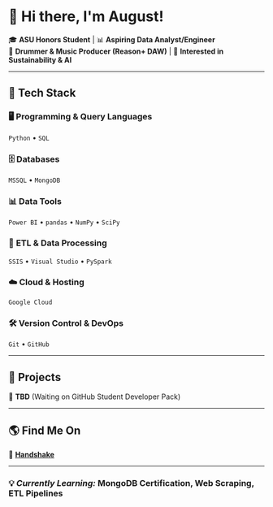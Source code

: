 # 👋 Hi there, I'm August!  
🎓 **ASU Honors Student** | 📊 **Aspiring Data Analyst/Engineer**  
🎵 **Drummer & Music Producer (Reason+ DAW)** | 🌱 **Interested in Sustainability & AI**  

---

## 🚀 **Tech Stack**
### 🖥️ **Programming & Query Languages**  
`Python` • `SQL`  

### 🗄️ **Databases**  
`MSSQL` • `MongoDB`  

### 📊 **Data Tools**  
`Power BI` • `pandas` • `NumPy` • `SciPy`  

### 🔄 **ETL & Data Processing**  
`SSIS` • `Visual Studio` • `PySpark`  

### ☁️ **Cloud & Hosting**  
`Google Cloud`  

### 🛠️ **Version Control & DevOps**  
`Git` • `GitHub`  

---

## 📌 **Projects**
🔹 **TBD** (Waiting on GitHub Student Developer Pack)  

---

## 🌎 **Find Me On**
📌 [**Handshake**](https://asu.joinhandshake.com/profiles/wyzns5)   

---

### 💡 *Currently Learning:* MongoDB Certification, Web Scraping, ETL Pipelines  

<!--
**augie480/augie480** is a ✨ _special_ ✨ repository because its `README.md` (this file) appears on your GitHub profile.

Here are some ideas to get you started:

- 🔭 I’m currently working on ...
- 🌱 I’m currently learning ...
- 👯 I’m looking to collaborate on ...
- 🤔 I’m looking for help with ...
- 💬 Ask me about ...
- 📫 How to reach me: ...
- 😄 Pronouns: ...
- ⚡ Fun fact: ...
-->
